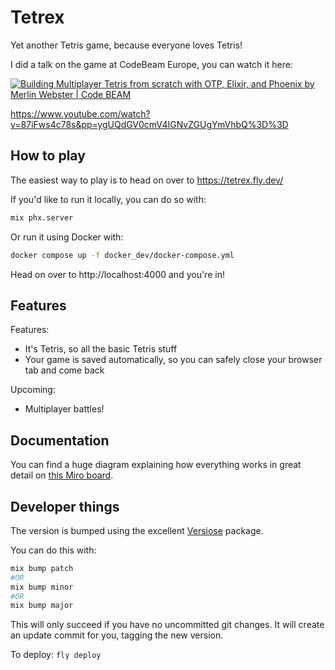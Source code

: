 # Tetrex

Yet another Tetris game, because everyone loves Tetris!

I did a talk on the game at CodeBeam Europe, you can watch it here:

[![Building Multiplayer Tetris from scratch with OTP, Elixir, and Phoenix by Merlin Webster | Code BEAM
](https://img.youtube.com/vi/87iFws4c78s/0.jpg)](https://www.youtube.com/watch?87iFws4c78s)

https://www.youtube.com/watch?v=87iFws4c78s&pp=ygUQdGV0cmV4IGNvZGUgYmVhbQ%3D%3D

## How to play

The easiest way to play is to head on over to https://tetrex.fly.dev/

If you'd like to run it locally, you can do so with:

```sh
mix phx.server
```

Or run it using Docker with:

```sh
docker compose up -f docker_dev/docker-compose.yml
```

Head on over to http://localhost:4000 and you're in!

## Features

Features:

- It's Tetris, so all the basic Tetris stuff
- Your game is saved automatically, so you can safely close your browser tab and come back

Upcoming:

- Multiplayer battles!

## Documentation

You can find a huge diagram explaining how everything works in great detail on [this Miro board](https://miro.com/app/board/uXjVMCAiwn8=/?share_link_id=465426947222).

## Developer things

The version is bumped using the excellent [Versiose](https://hexdocs.pm/versioce/readme.html) package.

You can do this with:

```sh
mix bump patch
#OR
mix bump minor
#OR
mix bump major
```

This will only succeed if you have no uncommitted git changes.
It will create an update commit for you, tagging the new version.

To deploy: `fly deploy`
